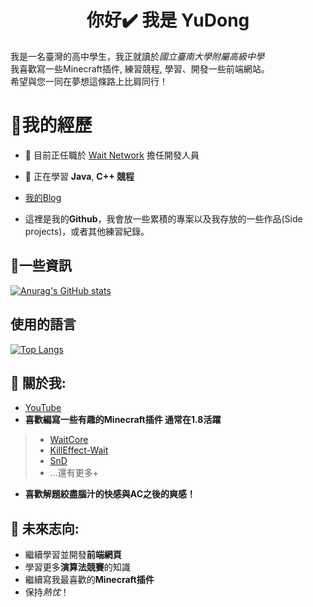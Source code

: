 <h1 align="center">你好✔️ 我是 YuDong</h1>

我是一名臺灣的高中學生，我正就讀於*國立臺南大學附屬高級中學*  
我喜歡寫一些Minecraft插件, 練習競程, 學習、開發一些前端網站。  
希望與您一同在夢想這條路上比肩同行！  

# 🍕我的經歷

- 🔭 目前正任職於 [Wait Network](https://discord.gg/RNJQFYbjVp) 擔任開發人員

- 🌱 正在學習 **Java**, **C++ 競程** 

-  [我的Blog](https://yudong-0222.github.io)

- 這裡是我的**Github**，我會放一些累積的專案以及我存放的一些作品(Side projects)，或者其他練習紀錄。

## 🧀一些資訊
[![Anurag's GitHub stats](https://github-readme-stats.vercel.app/api?username=YuDong-0222&theme=dracula)](https://github.com/YuDong-0222)  

## 使用的語言 
[![Top Langs](https://github-readme-stats.vercel.app/api/top-langs/?username=YuDong-0222&theme=dracula&hide=css)](https://github.com/YuDong-0222)  

## 🌭 關於我:  
+ [YouTube](https://www.youtube.com)
+ **喜歡編寫一些有趣的Minecraft插件 通常在1.8活躍**
> - [WaitCore](https://github.com/yudong-0222/waitcore)
> - [KillEffect-Wait](https://github.com/yudong-0222/killeffect-wait)
> - [SnD](https://github.com/yudong-0222/SnD)    
> - ...還有更多+
+ **喜歡解題絞盡腦汁的快感與AC之後的爽感！**

## 🍟 未來志向:
- 繼續學習並開發**前端網頁**
- 學習更多**演算法競賽**的知識
- 繼續寫我最喜歡的**Minecraft插件**
- 保持*熱忱*！
